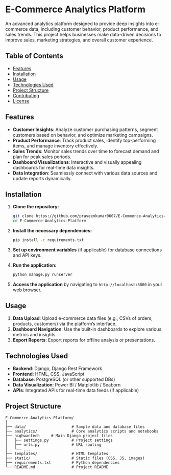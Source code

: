 # E-Commerce Analytics Platform

An advanced analytics platform designed to provide deep insights into e-commerce data, including customer behavior, product performance, and sales trends. This project helps businesses make data-driven decisions to improve sales, marketing strategies, and overall customer experience.

## Table of Contents

- [Features](#features)
- [Installation](#installation)
- [Usage](#usage)
- [Technologies Used](#technologies-used)
- [Project Structure](#project-structure)
- [Contributing](#contributing)
- [License](#license)

## Features

- **Customer Insights**: Analyze customer purchasing patterns, segment customers based on behavior, and optimize marketing campaigns.
- **Product Performance**: Track product sales, identify top-performing items, and manage inventory effectively.
- **Sales Trends**: Monitor sales trends over time to forecast demand and plan for peak sales periods.
- **Dashboard Visualizations**: Interactive and visually appealing dashboards for real-time data insights.
- **Data Integration**: Seamlessly connect with various data sources and update reports dynamically.

## Installation

1. **Clone the repository:**

    ```bash
    git clone https://github.com/praveenkumar0607/E-Commerce-Analytics-Platform.git
    cd E-Commerce-Analytics-Platform
    ```

2. **Install the necessary dependencies:**

    ```bash
    pip install -r requirements.txt
    ```

3. **Set up environment variables** (if applicable) for database connections and API keys.

4. **Run the application:**

    ```bash
    python manage.py runserver
    ```

5. **Access the application** by navigating to `http://localhost:8000` in your web browser.

## Usage

1. **Data Upload**: Upload e-commerce data files (e.g., CSVs of orders, products, customers) via the platform’s interface.
2. **Dashboard Navigation**: Use the built-in dashboards to explore various metrics and insights.
3. **Export Reports**: Export reports for offline analysis or presentations.

## Technologies Used

- **Backend**: Django, Django Rest Framework
- **Frontend**: HTML, CSS, JavaScript
- **Database**: PostgreSQL (or other supported DBs)
- **Data Visualization**: Power BI / Matplotlib / Seaborn
- **APIs**: Integrated APIs for real-time data feeds (if applicable)

## Project Structure

```plaintext
E-Commerce-Analytics-Platform/
│
├── data/                    # Sample data and database files
├── analytics/               # Core analytics scripts and notebooks
├── nighwantech     # Main Django project files
│   ├── settings.py          # Project settings
│   ├── urls.py              # URL routing
│   └── ...
├── templates/               # HTML templates
├── static/                  # Static files (CSS, JS, images)
├── requirements.txt         # Python dependencies
└── README.md                # Project README
